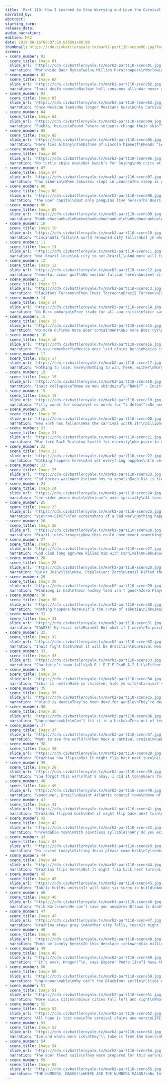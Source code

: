 ```yaml
---
title: 'Part 110: How I Learned to Stop Worrying and Love the Carnival'
narrated_by: 
abstract: 
starting_turn: 
release_date: 
audio_narration: 
edition: Mk2
date: 2019-06-16T06:07:58.835691+00:00 
thumbnail: https://cdn.civbattleroyale.tv/mark2-part110-scene06.jpg?format=webp&nearlossless=1
scenes:
- scene_number: 01
  scene_title: Image 01
  slide_url: 'https://cdn.civbattleroyale.tv/mark2-part110-scene01.jpg'
  narration: "Worldwide Boer Ryk\nTwelve Million Paratroopers\nWorldwide Brazil Ryk\nWelcome to the Civ Battle Royale part 110. I, Poblano, will be your narrator for this week, and if you can’t tell, there will be lots of haikus this part. Our OC for this week is a map of the Boers at their greatest extent. We can see now just how much they’ve lost. Poor, poor Boers."
- scene_number: 02
  scene_title: Image 02
  slide_url: 'https://cdn.civbattleroyale.tv/mark2-part110-scene02.jpg'
  narration: "Inuit death comes\nNuclear hell consumes all\nWar never changes. \nLast week saw the Inuit make a fatal error: They declared on the Buccs, who had a defensive pact with Brazil(I guess the Buccs forgot that Brazil slaughtered them long ago). This will not end well for them. Nukes slaughtered their units that were stationed at the borders. This is the third Inuit-Brazil war since the reboot. Third time’s the charm, as they say."
- scene_number: 03
  scene_title: Image 03
  slide_url: 'https://cdn.civbattleroyale.tv/mark2-part110-scene03.jpg'
  narration: "Once Mexican land\nNo longer Mexicans here\nOnly Carnival\nCoiot’s Note: Lunar will be joining Poblano narrating the odd numbered slides below the haikus.\nXcoms are truly winning the war for Brazil here. Brazil also don‘t have open borders with Blackfoot but do with Kimberley. I see they recognize the true foes here."
- scene_number: 04
  scene_title: Image 04
  slide_url: 'https://cdn.civbattleroyale.tv/mark2-part110-scene04.jpg'
  narration: "Puebla, Mexico\nFound “where serpents change their skin”\nAnd where XCOMs land\nBrazil seems to be focusing on taking every single former Mexican city, Puebla being the latest victim. Jeez, a nuclear war being fought over Mexico? Haven’t we seen this before? Quit with the re-runs Blue Cassette."
- scene_number: 05
  scene_title: Image 05
  slide_url: 'https://cdn.civbattleroyale.tv/mark2-part110-scene05.jpg'
  narration: "Here lies Albany\nTombstone of Lincoln himself\nReads “Let Freedom Ring”\nSurprisingly it seems that Inuit have a strong defense here. Brazil is becoming weak and Inuit have ton of planes in the area. It seems that pushing beyond here will be tough. Of note: Cincinnati is now completely blocked off by Buccaneer Bordergore™"
- scene_number: 06
  scene_title: Image 06
  slide_url: 'https://cdn.civbattleroyale.tv/mark2-part110-scene06.jpg'
  narration: "No turtle ships now\nNor hwach’a for Sejong\nNo units at all\nKorea is running out of units quickly. Vietnam seems to be focusing on Korean coastal cities first, a wise strategy. Korea has no way to reinforce these cities. More importantly, Brazil and Vietnam do not have open borders. Brazil’s city in this region is just more ammo for the “Delete Brazil” camp."
- scene_number: 07
  scene_title: Image 07
  slide_url: 'https://cdn.civbattleroyale.tv/mark2-part110-scene07.jpg'
  narration: "Pax Siberia\nWhen Jokuskai slept in peace\nThe sleep is gone now\nYakutian capital seems to the only thing flipping. I could see Tommot flipping once as well, but it seems to be flipping for once as they move east. I do however find it difficult for Korea to make long term gains here though."
- scene_number: 08
  scene_title: Image 08
  slide_url: 'https://cdn.civbattleroyale.tv/mark2-part110-scene08.jpg'
  narration: "The Boer capital\nBut only penguins live here\nThe Boers are dead\nThe Boers have been restricted to the antarctic. These cities do not hold any humans anymore. They have populated by robotic human-penguin hybrids for years. Now the robo-penguins are all that remains of the Boers. Australia declares war to try to get rid of the penguins."
- scene_number: 09
  scene_title: Image 09
  slide_url: 'https://cdn.civbattleroyale.tv/mark2-part110-scene09.jpg'
  narration: "Huehuehuehuehue\nHuehuehuehuehuehuehue\nHuehuehuehuehue\nIt seems the remains of former Texas proper are good health packs for this army as it moves onward. A good amount of Brazil disappeared as a good amount of Inuit form. If Ekeuhnick can hold, they might hold onto the husk of America. Also, Brazil has Giant Death Robots. Yeah. Moving on."
- scene_number: 10
  scene_title: Image 10
  slide_url: 'https://cdn.civbattleroyale.tv/mark2-part110-scene10.jpg'
  narration: "Cincinnati falls\nA world renowned city falls\nLol jk who cares\nInuit have some troops on the coast to defend this region, but the real worry is their interior core is defenseless. They may protect the coast, BUT AT WHAT COST? AT WHAT COST?"
- scene_number: 11
  scene_title: Image 11
  slide_url: 'https://cdn.civbattleroyale.tv/mark2-part110-scene11.jpg'
  narration: "Not-Brazil loses\nA city to not-Brazil;\nAnd more will follow\nBrazil is still being detrimental to the Vietnamese war efforts and Australia is ensuring the war will be one sided. Australia does as Australia does I suppose."
- scene_number: 12
  scene_title: Image 12
  slide_url: 'https://cdn.civbattleroyale.tv/mark2-part110-scene12.jpg'
  narration: "Peaceful ocean gulf\nNo nuclear fallout here\nAncient citadels\nThe gulf coast is almost unified. All that remains of the ancient maya, Mexicans, and texans is the city names and citadels. It’s a shame."
- scene_number: 13
  scene_title: Image 13
  slide_url: 'https://cdn.civbattleroyale.tv/mark2-part110-scene13.jpg'
  narration: "Blackfoot Torreon\nThen Inuit Torreon\nBrazil Torreon\nIt’s more likely that this front will flip over and over much like the Blackfoot Mexico war of old. War will be determined on the whims of central US. So it’s like the US election. Except with nukes, death and Brazilians."
- scene_number: 14
  scene_title: Image 14
  slide_url: 'https://cdn.civbattleroyale.tv/mark2-part110-scene14.jpg'
  narration: "No Bucc embargo\nFree trade for all anarchists\nSibir carpeted\nThe Buccaneers aren’t embargoed, which means they are free to export rum and syphilis and import plunder and booty."
- scene_number: 15
  scene_title: Image 15
  slide_url: 'https://cdn.civbattleroyale.tv/mark2-part110-scene15.jpg'
  narration: "No more OCP\nNo more Boer containment\nNo more Boer ryk\n“Dear goodness. Oh geez. Oh dang. Oh darn. Oh wow. Guys, I think this game is over”…. Is what I would say if these weren’t primarily hovertank. You keep on being you Pedro."
- scene_number: 16
  scene_title: Image 16
  slide_url: 'https://cdn.civbattleroyale.tv/mark2-part110-scene16.jpg'
  narration: "Do you remember?\nMexico once laid claims here\nMexico is dead\nThe Brazilian push finally reaches cities that were originally Blackfoot, a testament to the amount of land the Blackfoot conquered from Mexico before the Inuit brutally slaughtered them."
- scene_number: 17
  scene_title: Image 17
  slide_url: 'https://cdn.civbattleroyale.tv/mark2-part110-scene17.jpg'
  narration: "Nothing to lose, here\nNothing to win, here, either\nMorgan is alone\nThe Buccaneers are officially surrounded on 3 sides by Brazil. There is no territory for them to conquer. The Buccaneers helped Brazil win this war by ruthlessly slinging nukes because they have nothing else to lose."
- scene_number: 18
  scene_title: Image 18
  slide_url: 'https://cdn.civbattleroyale.tv/mark2-part110-scene18.jpg'
  narration: "Inuit collapse\n“Omae wa mou shindeiru”\n“NANI?” - Inuit\nFort Rouille is a massive multiplayer shooter where sixty war trained warriors drop into a map and fight it to the death. Except they are all Brazilian. And just like the game that shall not be named, there is one flagy boi doing absolutely nothing waiting to die. Of actual note Iceland can probably make some gains here… is what I would say if Iceland had a single melee unit period."
- scene_number: 19
  scene_title: Image 19
  slide_url: 'https://cdn.civbattleroyale.tv/mark2-part110-scene19.jpg'
  narration: "Fifty words for snow\nyet no words for “a defeat”\nNo need, until now\nOut of nowhere, a great mass of Brazilian units appears to greet the Inuit defenders. I wonder if this how people felt when the mongols invaded in. A great number of cities fall. The Inuit have never tasted defeat before."
- scene_number: 20
  scene_title: Image 20
  slide_url: 'https://cdn.civbattleroyale.tv/mark2-part110-scene20.jpg'
  narration: "New York has fallen\nWas the carnival worth it?\nBillions have now died\nI used to think it was unlikely that the front wouldn’t be supplied by Brazil, but I think I know why more units keep on appearing here. Brazil have been using airports to teleport units to the frontline using Inuits well developed territory, turning the roads that Inuit made in their sleep to their advantage to bring units from the core. If Inuit was joined with a power like Sibir, this war might be less decisive, but all units generated by Brazil appear in the front, airdrop to the front and paradrop to the warfront. Unless Sibir attacks now, this is over folks."
- scene_number: 21
  scene_title: Image 21
  slide_url: 'https://cdn.civbattleroyale.tv/mark2-part110-scene21.jpg'
  narration: "War torn Rach Dia\nLow health for eternity\nNo peace in our time\nIf you looked at the screenshot of last turn, you probably could see this coming. Rach dia will be at zero health for a long time, but there’s little to no chance Korea takes it back."
- scene_number: 22
  scene_title: Image 22
  slide_url: 'https://cdn.civbattleroyale.tv/mark2-part110-scene22.jpg'
  narration: "Nothing happens here\nAnd yet everything happens\nI’m very confused\nAs predicted, Tommot and Jokuskai remain in Sibir’s hand. Inuit clogging up this war while losing another. All in all things are proceeding all on schedule."
- scene_number: 23
  scene_title: Image 23
  slide_url: 'https://cdn.civbattleroyale.tv/mark2-part110-scene23.jpg'
  narration: "End Korean war\nAnd Vietnam has no seoul\nRach Dia is free\nWell, way to make me look dumb, Vietnam. Rach dia doesn’t have to worry about war for a while now. Vietnam gets most of the Korean peninsula… except for the south part. Motion to call Korea “South Korea” for the rest of the game."
- scene_number: 24
  scene_title: Image 24
  slide_url: 'https://cdn.civbattleroyale.tv/mark2-part110-scene24.jpg'
  narration: "one-sided peace deals\nVietnam’s main specialty\nAt least ten cities\nAustralia not having open borders with Vietnam is huge here, effectively entirely crippling and immortalizing Seoul up north and forcing his mediocre navy down south. Vietnam, how did you do it? How did you take an entire Buccaneer amount of land in a one-sided trade deal? Teach me your methods."
- scene_number: 25
  scene_title: Image 25
  slide_url: 'https://cdn.civbattleroyale.tv/mark2-part110-scene25.jpg'
  narration: "Vietnam-Sibir\nTen screenshots of a bad war\nNothing happens here\nNothing here has changed since the last screenshot. For some reason, this makes me feel tired. Maybe it’s the former Yakutian lands?"
- scene_number: 26
  scene_title: Image 26
  slide_url: 'https://cdn.civbattleroyale.tv/mark2-part110-scene26.jpg'
  narration: "Brazil loses troops\nNow this could have meant something\nBut Inuit dumb\nThis seems to be the holding point for now. Brazil is overstretched on this front and they do not have significant enough air superiority for this to mean more than a few city flips. Inuit also are bringing out their most feared unit. Artillery."
- scene_number: 27
  scene_title: Image 27
  slide_url: 'https://cdn.civbattleroyale.tv/mark2-part110-scene27.jpg'
  narration: "God died long ago\nWe killed him with carnival\nHuehuehuehuehue\nThe Inuit quickly try to get their troops to the interior, but in doing so leave their coastal cities unprotected. Look for Montreal and Vancouver to fall soon. Vancouver being on the east coast is triggering me right now."
- scene_number: 28
  scene_title: Image 28
  slide_url: 'https://cdn.civbattleroyale.tv/mark2-part110-scene28.jpg'
  narration: "Quiet Joinville\nNow, Population: Zero\nBrazil killed them all\nThese mountains are likely to be a meat grinder as man versus machine here and the only victor is the bloodthirstiness stat at the end of the part. Let us all celebrate the senseless death. In more positive news. Brazil has almost fully formed the former empire of their once ally Blackfoot."
- scene_number: 29
  scene_title: Image 29
  slide_url: 'https://cdn.civbattleroyale.tv/mark2-part110-scene29.jpg'
  narration: "Winnipeg is bad\nTheir hockey team isn’t good\nZero Playoff Wins\nExcuse me for the hockey jokes, but Winnipeg is the latest city to fall to the Brazilian horde. Look for more cities to fall as Brazilian troops teleport and paradrop behind the Inuit troops. Nothing personnel, Ekeuhnick.\n(Lunar Note: No U)"
- scene_number: 30
  scene_title: Image 30
  slide_url: 'https://cdn.civbattleroyale.tv/mark2-part110-scene30.jpg'
  narration: "Nothing happens here\nIt’s the curse of Yakutia\nJokuskai is cursed.\nSibir front has slowly moved inwards. It seems unlikely that this war will go on longer. But the question is how much border gore will the peace deal accomplish. Finnish supporters wait with bated breaths."
- scene_number: 31
  scene_title: Image 31
  slide_url: 'https://cdn.civbattleroyale.tv/mark2-part110-scene31.jpg'
  narration: "EGADES! My roast is\nRuined! But what if I were\nTo purchase fast food\nI’m not sure what i’m looking at here. Aurora Boer-ealis? Steamed SAMs? Either way, Carthaginian cities have advanced in technology. Hannibal would be disgusted."
- scene_number: 32
  scene_title: Image 32
  slide_url: 'https://cdn.civbattleroyale.tv/mark2-part110-scene32.jpg'
  narration: "Inuit fight back\nBut it will be Brazilian\nCarnival won’t stop\nBlackfoot abandon Inuit even more so, allowing the famously flipped city of A’Aninin to relive old times once more. I think this is worthy of a celebration. If only there was a globally recognized festival they could participate in?"
- scene_number: 33
  scene_title: Image 33
  slide_url: 'https://cdn.civbattleroyale.tv/mark2-part110-scene33.jpg'
  narration: "Charlotte’s town falls\nD E L E T E B\nR A Z I L\nEither Inuit troops are retreating and letting Brazil push north unimpeded, or Brazil is simply slaughtering them. I’m inclined to believe the first one, in which case: Ekeuhnick, this isn’t Russia. You can’t raze your own cities and hope the harsh winter will kill Brazilian troops. It doesn’t work that way."
- scene_number: 34
  scene_title: Image 34
  slide_url: 'https://cdn.civbattleroyale.tv/mark2-part110-scene34.jpg'
  narration: "Sibir is next\nHide yo children, hide yo wife\nCarnival’s coming\nFor real tho’ this war would be absolutely beautifully chaotic. A war from the inside out with an equally superior groundforce. If they only had an airforce to back that us, it could be something to fear. Sibir has to war and now. Do it."
- scene_number: 35
  scene_title: Image 35
  slide_url: 'https://cdn.civbattleroyale.tv/mark2-part110-scene35.jpg'
  narration: "Poland is dead\nThey’ve been dead for awhile\nThey’re dead in sea-bricks\nPoor Poland. They didn’t have a chance in the BR and they didn’t make it into CBRX. I’m sure the 2 or 3 Poland supporters left have been happy to see their former enemies slaughtered by Brazil though."
- scene_number: 36
  scene_title: Image 36
  slide_url: 'https://cdn.civbattleroyale.tv/mark2-part110-scene36.jpg'
  narration: "Unpronounceable\nCan’t fit it in a haiku\nZero out of ten.\nBrazil keeps on hitting about their belts. I would say that this is exceptional, but this is just normal business for Brazil. When they were fighting in wars, Brazil were building units. When they were nuking their neighbours into irrelevance, Brazil built units. When they wasted their days being diplomatic with Blackfoot, they cultivated even more units. And now that the world is on fire and Brazilians are at Inuit gate, you have the audacity to come to Pedro for forgiveness?"
- scene_number: 37
  scene_title: Image 37
  slide_url: 'https://cdn.civbattleroyale.tv/mark2-part110-scene37.jpg'
  narration: "Want to see the world?\nThen book a carnival cruise\nHuehuehuehuehue\nI could see an Inuit pushback in this region, but it would ultimately be a big mistake for the Inuit as Brazil continues to jump behind Inuit lines. Vancouver is at low enough health that if Brazil can get a melee unit nearby it’s gone. Those submarines in the coast aren’t helping the Inuit, either."
- scene_number: 38
  scene_title: Image 38
  slide_url: 'https://cdn.civbattleroyale.tv/mark2-part110-scene38.jpg'
  narration: "Druzhina now flips\nBut It might flip back next turn\nLife is meaningless\nThe war is chaotic all around. Remember the Korean denouncement of Australia; yeah that might be the worst decision in the history of everything CBR. There is more Australia fighting units here than there are people who hate Australia. That’s a lot of units."
- scene_number: 39
  scene_title: Image 39
  slide_url: 'https://cdn.civbattleroyale.tv/mark2-part110-scene39.jpg'
  narration: "You forgot this war\nThat’s okay, I did it too\nBoers forgot too\nRemember the first Boer-Sweden war? That was when we really though the Boers were really unstoppable. They won the first OCP, slaughtered Ethiopia, and captured a lot of Sweden cities. Sweden only forced a stalemate through nuking their own former cities."
- scene_number: 40
  scene_title: Image 40
  slide_url: 'https://cdn.civbattleroyale.tv/mark2-part110-scene40.jpg'
  narration: "Vancouver, Brazil\nQuaint Atlantic coastal town\nNone of this is real\nThis seems likely to flip, but units here are getting a bit worse off for wear. Paratroopers replace XCOM and no Giant Death Robots are to be found. Does this mean that Brazil are done aggressing. Haha. Haha. Ha. No."
- scene_number: 41
  scene_title: Image 41
  slide_url: 'https://cdn.civbattleroyale.tv/mark2-part110-scene41.jpg'
  narration: "Druzinha flipped back\nBut it might flip back next turn\nLife is meaningless\nKorea continues to defend this region despite being nearly out of units. They flipped Druzhina to keep for part of another turn, but was it worth it? When the city flips back they’ll lose yet another unit and the defense will get even more dire."
- scene_number: 42
  scene_title: Image 42
  slide_url: 'https://cdn.civbattleroyale.tv/mark2-part110-scene42.jpg'
  narration: "Unreadable town\nWith countless syllables\nWhy do you exist\nIt’s alright haiku. You’ll find some peace in knowing that these cities will never be assaulted ever again. The game is over."
- scene_number: 43
  scene_title: Image 43
  slide_url: 'https://cdn.civbattleroyale.tv/mark2-part110-scene43.jpg'
  narration: "No revive today\nSitting Jesus please come back\nCylinder needs you\nThe Sioux Inuit are collapsing rapidly. They lose a lot of former Sioux cities. Perhaps if they flip them back we’ll see a panic revival? Hopefully the Inuit have been studying ancient Kilwa defense strategies."
- scene_number: 44
  scene_title: Image 44
  slide_url: 'https://cdn.civbattleroyale.tv/mark2-part110-scene44.jpg'
  narration: "Druzhina flips here\nBut It might flip back next turn\nLife is meaningless\nIn other exciting news Nizhnekolymsy and Tyukansoye and Verkhnevilyuysk have nice names. Your welcome voice narrator sir. It seems likely that Mongolia might make some gains here. Yeah, I said that. What is the Battle Royale?"
- scene_number: 45
  scene_title: Image 45
  slide_url: 'https://cdn.civbattleroyale.tv/mark2-part110-scene45.jpg'
  narration: "Tabriz builds units\nIt will take six turns to build\nAnd six turns to die\nTabriz is a rare city in this BR: it hasn’t had time to redevelop, so it actually takes more than 2 or 3 turns to build a unit. Too bad this biotrooper is probably doomed to die in a Korean meat grinder."
- scene_number: 46
  scene_title: Image 46
  slide_url: 'https://cdn.civbattleroyale.tv/mark2-part110-scene46.jpg'
  narration: "Erik Karlsson\nHe can’t save you anymore\nOttawa is done\nSee, this joke is funny because Erik Karlsson is a hockey player for the Ottawa Senators and he dragged them to the playoffs last year but this year the Senators are really bad and he got hurt and so he can’t drag them to the playoffs and also he almost got traded this year and I’m sorry for this comparison I’m so sorry. All this to say Ottawa fell to Brazil."
- scene_number: 47
  scene_title: Image 47
  slide_url: 'https://cdn.civbattleroyale.tv/mark2-part110-scene47.jpg'
  narration: "Druzhina stays gray \nAnother city falls, too\nIt might flip back tho\nDruzhina is now firmly Siberian. The Korean flip was wasted. The northern city is likely to stay Siberian if Korea can’t sneak a melee unit in."
- scene_number: 48
  scene_title: Image 48
  slide_url: 'https://cdn.civbattleroyale.tv/mark2-part110-scene48.jpg'
  narration: "Must be lonely here\nIn this desolate icetown\nSix million penguins\nSince there’s nothing species to note here: I thought I might as well take note that Cargo Ships have an icon that looks like a sail. I know the unit graphic changes, but I like to imagine them refusing to stop using ships with sails in the Futuristic time of 5351AD. Dear God."
- scene_number: 49
  scene_title: Image 49
  slide_url: 'https://cdn.civbattleroyale.tv/mark2-part110-scene49.jpg'
  narration: "“It’s over, Kruger!”\n, says Emperor Pedro II\n“I have the high ground!”\nThis might be worrying for the Penguins if Brazil actually had a navy or any place to land their troops. At least Boer’s lose their carriers to strikes, which can no doubt help the zombified Boer nation’s limited resources."
- scene_number: 50
  scene_title: Image 50
  slide_url: 'https://cdn.civbattleroyale.tv/mark2-part110-scene50.jpg'
  narration: "Unpronounceable\nWhy can’t the Blackfoot settle\nCities with real names\nT-This has to be the end right? This has to be the end to oppression. This has to be end of Brazilian dominance. I’ll pull a quote from Hamilton to aid us in the upcoming battles.\n“Scratch that; this is not a moment, it’s the movement. Where all the hungriest brothers with something to prove went? Foes oppose us, we take an honest stand. We roll like Moses, claimin’ our promised land.  If they win their independence. Does that guarantee freedom for their descendants. Or will the blood be shed begin an endless cycle of vengeance and death with no defendants.”\nDawkinzz Note: Hey come on now, don’t go disrespecting my Blackfoot! Sure I can be a bit harsh on Sweden, Norway, and Finland, but whatever!"
- scene_number: 51
  scene_title: Image 51
  slide_url: 'https://cdn.civbattleroyale.tv/mark2-part110-scene51.jpg'
  narration: "More Sioux cities\nSioux cities fall left and right\nWhat is this, part nine?\nThis is a serious throwback to 100 parts back. Does anyone even remember the Sioux? Perhaps we will forget the Inuit in much the same manner as the Sioux."
- scene_number: 52
  scene_title: Image 52
  slide_url: 'https://cdn.civbattleroyale.tv/mark2-part110-scene52.jpg'
  narration: "All hope is lost now\nThe carnival claims one more\nLIFE IS PAIN. I HATE-\nThis is painful  This is really painful. This might truly be the last defense force for the Great White North. I truly accept our new Brazilian overlord."
- scene_number: 53
  scene_title: Image 53
  slide_url: 'https://cdn.civbattleroyale.tv/mark2-part110-scene53.jpg'
  narration: "Iceland wants more ice\nThey’ll take it from the Boers\nMaximum Iceland\nBoy this was a relevant war declaration like, 4 parts ago. Man, people must really hate the Penguins. Just like real life(Hockey joke please ignore)."
- scene_number: 54
  scene_title: Image 54
  slide_url: 'https://cdn.civbattleroyale.tv/mark2-part110-scene54.jpg'
  narration: "The Boer fleet sails\nThey were prepared for this war\nCarriers will die\nTruly the most exciting battle that no doubt millions upon millions of people will tune in next time! Now for the Info Addict!"
- scene_number: 55
  scene_title: Image 55
  slide_url: 'https://cdn.civbattleroyale.tv/mark2-part110-scene55.jpg'
  narration: "THE NUMBERS, MASON!\nWHERE ARE THE NUMBERS MASON!\nNo Info-Addict\nWell, this is the end of the part. There is no Info Addict. I thank you for reading all my bad haikus, and I thank LunarNeedle. He did roughly half of the narration other than the haikus, and for that I am greatly thankful. Vote millard fillmore and DELETE BRAZIL~ Poblano/Argyle/One tile island crusader/GIF/limozeen581"
---
```

